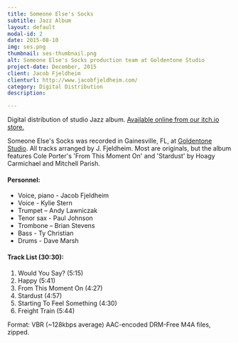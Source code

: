 ```yaml
---
title: Someone Else's Socks
subtitle: Jazz Album
layout: default
modal-id: 2
date: 2015-08-10
img: ses.png
thumbnail: ses-thumbnail.png
alt: Someone Else's Socks production team at Goldentone Studio
project-date: December, 2015
client: Jacob Fjeldheim
clienturl: http://www.jacobfjeldheim.com/
category: Digital Distribution
description:

---
```

Digital distribution of studio Jazz album. [Available online from our itch.io store.](http://spacewalkpublishing.itch.io/someone-elses-socks)

Someone Else's Socks was recorded in Gainesville, FL, at [Goldentone Studio](http://www.goldentonestudio.com/). All tracks arranged by J. Fjeldheim. Most are originals, but the album features Cole Porter's 'From This Moment On' and 'Stardust' by Hoagy Carmichael and Mitchell Parish.

#### Personnel:
* Voice, piano - Jacob Fjeldheim
* Voice - Kylie Stern
* Trumpet – Andy Lawniczak
* Tenor sax - Paul Johnson
* Trombone – Brian Stevens
* Bass - Ty Christian
* Drums - Dave Marsh

#### Track List (30:30):
1. Would You Say? (5:15)
2. Happy (5:41)
3. From This Moment On (4:27)
4. Stardust (4:57)
5. Starting To Feel Something (4:30)
6. Freight Train (5:44)

Format: VBR (~128kbps average) AAC-encoded DRM-Free M4A files, zipped.
